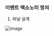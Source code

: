 ### 이벤트 텍소노미 정의
1. 퍼널 설계<br>

![image](https://github.com/user-attachments/assets/c841f089-ce94-4f6f-b2f9-6c11f5febc97)
